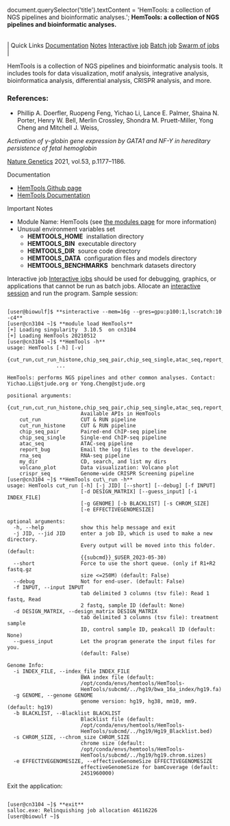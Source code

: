 

document.querySelector('title').textContent = 'HemTools: a collection of NGS pipelines and bioinformatic analyses.';
**HemTools: a collection of NGS pipelines and bioinformatic analyses.**


|  |
| --- |
| 
Quick Links
[Documentation](#doc)
[Notes](#notes)
[Interactive job](#int) 
[Batch job](#sbatch) 
[Swarm of jobs](#swarm) 
 |



HemTools is a collection of NGS pipelines and bioinformatic analysis tools. It includes tools for data visualization, motif analysis, integrative analysis, bioinformatica analysis, differential analysis, CRISPR analysis, and more.



### References:


* Phillip A. Doerfler, Ruopeng Feng, Yichao Li, Lance E. Palmer, Shaina N. Porter, Henry W. Bell, Merlin Crossley, Shondra M. Pruett-Miller, Yong Cheng and Mitchell J. Weiss,   

*Activation of γ-globin gene expression by GATA1 and NF-Y in hereditary persistence of fetal hemoglobin*   

[Nature Genetics](https://www.nature.com/articles/s41588-021-00904-0) 2021, vol.53, p.1177–1186.


Documentation
* [HemTools Github page](https://github.com/YichaoOU/HemTools)
* [HemTools Documentation](https://hemtools.readthedocs.io/en/latest/)


Important Notes
* Module Name: HemTools (see [the modules page](https://hpc.nih.gov/apps/modules.html) for more information)
* Unusual environment variables set
	+ **HEMTOOLS\_HOME**  installation directory
	+ **HEMTOOLS\_BIN**  executable directory
	+ **HEMTOOLS\_DIR**  source code directory
	+ **HEMTOOLS\_DATA**  configuration files and models directory
	+ **HEMTOOLS\_BENCHMARKS**  benchmark datasets directory



Interactive job
[Interactive jobs](/docs/userguide.html#int) should be used for debugging, graphics, or applications that cannot be run as batch jobs.
Allocate an [interactive session](/docs/userguide.html#int) and run the program. Sample session:



```

[user@biowulf]$ **sinteractive --mem=16g --gres=gpu:p100:1,lscratch:10 -c4** 
[user@cn3104 ~]$ **module load HemTools**
[+] Loading singularity  3.10.5  on cn3104
[+] Loading HemTools 20210512
[user@cn3104 ~]$ **HemTools -h**
usage: HemTools [-h] [-v]
                {cut_run,cut_run_histone,chip_seq_pair,chip_seq_single,atac_seq,report_bug,rna_seq,my_dir,volcano_plot,crispr_seq}
                ...

HemTools: performs NGS pipelines and other common analyses. Contact:
Yichao.Li@stjude.org or Yong.Cheng@stjude.org

positional arguments:
  {cut_run,cut_run_histone,chip_seq_pair,chip_seq_single,atac_seq,report_bug,rna_seq,my_dir,volcano_plot,crispr_seq}
                        Available APIs in HemTools
    cut_run             CUT & RUN pipeline
    cut_run_histone     CUT & RUN pipeline
    chip_seq_pair       Paired-end ChIP-seq pipeline
    chip_seq_single     Single-end ChIP-seq pipeline
    atac_seq            ATAC-seq pipeline
    report_bug          Email the log files to the developer.
    rna_seq             RNA-seq pipeline
    my_dir              CD, search, and list my dirs
    volcano_plot        Data visualization: Volcano plot
    crispr_seq          Genome-wide CRISPR Screening pipeline
[user@cn3104 ~]$ **HemTools cut\_run -h**
usage: HemTools cut_run [-h] [-j JID] [--short] [--debug] [-f INPUT]
                        [-d DESIGN_MATRIX] [--guess_input] [-i INDEX_FILE]
                        [-g GENOME] [-b BLACKLIST] [-s CHROM_SIZE]
                        [-e EFFECTIVEGENOMESIZE]

optional arguments:
  -h, --help            show this help message and exit
  -j JID, --jid JID     enter a job ID, which is used to make a new directory.
                        Every output will be moved into this folder. (default:
                        {{subcmd}}_$USER_2023-05-30)
  --short               Force to use the short queue. (only if R1+R2 fastq.gz
                        size <=250M) (default: False)
  --debug               Not for end-user. (default: False)
  -f INPUT, --input INPUT
                        tab delimited 3 columns (tsv file): Read 1 fastq, Read
                        2 fastq, sample ID (default: None)
  -d DESIGN_MATRIX, --design_matrix DESIGN_MATRIX
                        tab delimited 3 columns (tsv file): treatment sample
                        ID, control sample ID, peakcall ID (default: None)
  --guess_input         Let the program generate the input files for you.
                        (default: False)

Genome Info:
  -i INDEX_FILE, --index_file INDEX_FILE
                        BWA index file (default:
                        /opt/conda/envs/hemtools/HemTools-
                        HemTools/subcmd/../hg19/bwa_16a_index/hg19.fa)
  -g GENOME, --genome GENOME
                        genome version: hg19, hg38, mm10, mm9. (default: hg19)
  -b BLACKLIST, --Blacklist BLACKLIST
                        Blacklist file (default:
                        /opt/conda/envs/hemtools/HemTools-
                        HemTools/subcmd/../hg19/Hg19_Blacklist.bed)
  -s CHROM_SIZE, --chrom_size CHROM_SIZE
                        chrome size (default:
                        /opt/conda/envs/hemtools/HemTools-
                        HemTools/subcmd/../hg19/hg19.chrom.sizes)
  -e EFFECTIVEGENOMESIZE, --effectiveGenomeSize EFFECTIVEGENOMESIZE
                        effectiveGenomeSize for bamCoverage (default:
                        2451960000)

```

Exit the application:   


```

[user@cn3104 ~]$ **exit**
salloc.exe: Relinquishing job allocation 46116226
[user@biowulf ~]$

```





